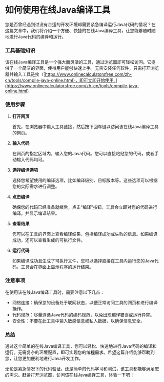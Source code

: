 如何使用在线Java编译工具
==============

您是否曾经遇到过没有合适的开发环境却需要紧急编译运行Java代码的情况？在这篇文章中，我们将介绍一个方便、快捷的在线Java编译工具，让您能够随时随地进行Java代码的编译和运行。

### 工具基础知识

该在线Java编译工具是一个强大而灵活的工具，通过浏览器即可轻松访问。它提供了一个简洁的界面，使得用户能够快速上手。无需安装任何软件，只需打开浏览器并输入工具链接（[https://www.onlinecalculatorsfree.com/zh-cn/tools/compile-java-online.html），即可立即开始使用。](https://www.onlinecalculatorsfree.com/zh-cn/tools/compile-java-online.html)

### 使用步骤

1. **打开网页**
    
    首先，在浏览器中输入工具链接，然后按下回车键以访问该在线Java编译工具的网页。
2. **输入代码**
    
    在网页的指定区域内，输入您的Java代码。您可以直接粘贴您的代码，或者手动输入代码均可。
3. **选择编译选项**
    
    选择您希望使用的编译选项，比如编译级别、目标版本等。这些选项可以根据您的实际需求进行调整。
4. **点击编译**
    
    确保您的代码已经准备就绪后，点击“编译”按钮。工具会立即对您的代码进行编译，并显示编译结果。
5. **查看结果**
    
    您可以在工具的界面上查看编译结果，包括编译成功或失败的信息。如果编译成功，还可以查看生成的可执行文件。
6. **运行代码**
    
    如果编译成功且生成了可执行文件，您可以选择直接在工具内运行您的Java代码。工具会在界面上显示程序的运行结果。

### 注意事项

在使用该在线Java编译工具时，需要注意以下几点：

- 网络连接：确保您的设备处于联网状态，以便正常访问工具的网页和进行编译操作。
- 代码规范：尽量遵循Java代码的编码规范，以免出现编译错误或运行异常。
- 安全性：不要在此工具中输入敏感信息或私人数据，以确保信息安全。

### 总结

通过这个简单的在线Java编译工具，您可以轻松、快速地进行Java代码的编译和运行。无需复杂的环境配置，即可实现您的编程需求。希望这篇介绍能够帮助到您，让您更加便利地进行Java开发工作。

无论是紧急情况下的代码验证，还是简单的代码学习和测试，该工具都能够满足您的需求。赶紧打开浏览器，访问该在线Java编译工具，体验一下吧！